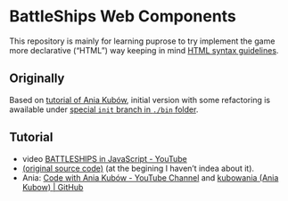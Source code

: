 # BattleShips Web Components
This repository is mainly for learning puprose to try implement the game more declarative (“HTML”) way keeping in mind [HTML syntax guidelines](https://github.com/LeaVerou/html-syntax-guidelines).

## Originally
Based on [tutorial of Ania Kubów](#tutorial), initial version with some refactoring is awailable under [special `init` branch in `./bin` folder](https://github.com/jaandrle/BattleShips-Ania-Kubow/tree/init/bin).

## Tutorial
- video [BATTLESHIPS in JavaScript - YouTube](https://youtu.be/U64vIhh0TyM)
- [(original source code)](https://github.com/kubowania/battleships) (at the begining I haven’t indea about it).
- Ania: [Code with Ania Kubów - YouTube Channel](https://www.youtube.com/channel/UC5DNytAJ6_FISueUfzZCVsw) and [kubowania (Ania Kubow) \| GitHub](https://github.com/kubowania)